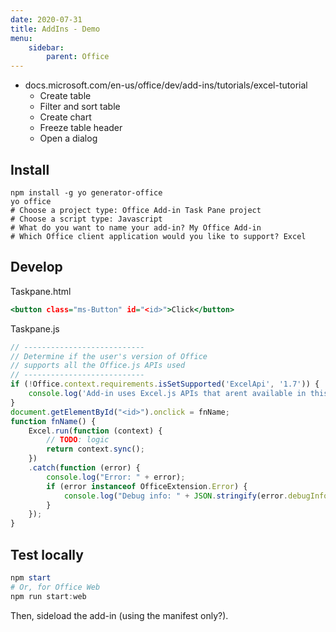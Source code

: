 ```yaml
---
date: 2020-07-31
title: AddIns - Demo
menu:
    sidebar:
        parent: Office
---
```


- docs.microsoft.com/en-us/office/dev/add-ins/tutorials/excel-tutorial
	+ Create table
	+ Filter and sort table
	+ Create chart
	+ Freeze table header
	+ Open a dialog


## Install
```
npm install -g yo generator-office
yo office
# Choose a project type: Office Add-in Task Pane project
# Choose a script type: Javascript
# What do you want to name your add-in? My Office Add-in
# Which Office client application would you like to support? Excel
```


## Develop
Taskpane.html
```src/taskpane/taskpane.html
<button class="ms-Button" id="<id>">Click</button>
```

Taskpane.js
```src/taskpane/taskpane.js
// ---------------------------
// Determine if the user's version of Office 
// supports all the Office.js APIs used
// ---------------------------
if (!Office.context.requirements.isSetSupported('ExcelApi', '1.7')) {
    console.log('Add-in uses Excel.js APIs that arent available in this version of Office.');
}
document.getElementById("<id>").onclick = fnName;
function fnName() {
    Excel.run(function (context) {
        // TODO: logic
        return context.sync();
    })
    .catch(function (error) {
        console.log("Error: " + error);
        if (error instanceof OfficeExtension.Error) {
            console.log("Debug info: " + JSON.stringify(error.debugInfo));
        }
    });
}
```

## Test locally
```powershell
npm start 
# Or, for Office Web
npm run start:web
```
Then, sideload the add-in (using the manifest only?).
